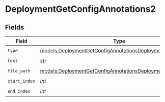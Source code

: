 # DeploymentGetConfigAnnotations2


## Fields

| Field                                                                                                                            | Type                                                                                                                             | Required                                                                                                                         | Description                                                                                                                      |
| -------------------------------------------------------------------------------------------------------------------------------- | -------------------------------------------------------------------------------------------------------------------------------- | -------------------------------------------------------------------------------------------------------------------------------- | -------------------------------------------------------------------------------------------------------------------------------- |
| `type`                                                                                                                           | [models.DeploymentGetConfigAnnotationsDeploymentsRequestType](../models/deploymentgetconfigannotationsdeploymentsrequesttype.md) | :heavy_check_mark:                                                                                                               | N/A                                                                                                                              |
| `text`                                                                                                                           | *str*                                                                                                                            | :heavy_check_mark:                                                                                                               | N/A                                                                                                                              |
| `file_path`                                                                                                                      | [models.DeploymentGetConfigAnnotationsDeploymentsFilePath](../models/deploymentgetconfigannotationsdeploymentsfilepath.md)       | :heavy_check_mark:                                                                                                               | N/A                                                                                                                              |
| `start_index`                                                                                                                    | *int*                                                                                                                            | :heavy_check_mark:                                                                                                               | N/A                                                                                                                              |
| `end_index`                                                                                                                      | *int*                                                                                                                            | :heavy_check_mark:                                                                                                               | N/A                                                                                                                              |
